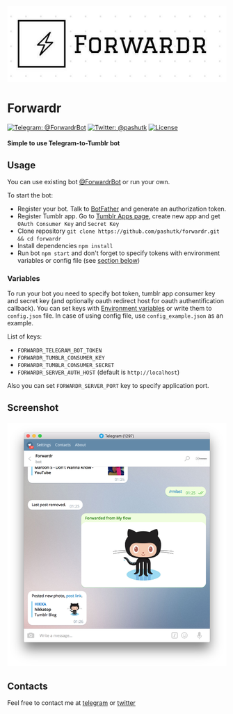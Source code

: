 <h3 align="center">
  <img src="assets/logo.jpg" alt="Forwardr Logo" />
</h3>

# Forwardr

[![Telegram: @ForwardrBot](https://img.shields.io/badge/use-@ForwardrBot-blue.svg?colorB=0088cc&style=flat)](https://telegram.me/ForwardrBot)
[![Twitter: @pashutk](https://img.shields.io/badge/contact-@pashutk-blue.svg?colorB=1da1f2&style=flat)](https://twitter.com/pashutk)
[![License](https://img.shields.io/badge/license-MIT-green.svg?style=flat)](https://github.com/pashutk/forwardr/blob/master/LICENSE)

#### Simple to use Telegram-to-Tumblr bot

## Usage

You can use existing bot [@ForwardrBot](https://telegram.me/forwardrbot) or run your own.

To start the bot:
- Register your bot. Talk to [BotFather](https://telegram.me/botfather) and generate an authorization token.
- Register Tumblr app. Go to [Tumblr Apps page](https://www.tumblr.com/oauth/apps), create new app and get `OAuth Consumer Key` and `Secret Key`
- Clone repository `git clone https://github.com/pashutk/forwardr.git && cd forwardr`
- Install dependencies `npm install`
- Run bot `npm start` and don't forget to specify tokens with environment variables or config file (see [section below](#variables))

### Variables

To run your bot you need to specify bot token, tumblr app consumer key and secret key (and optionally oauth redirect host for
oauth authentification callback). You can set keys with [Environment variables](https://en.wikipedia.org/wiki/Environment_variable) or write them to `config.json` file. In case of using config file, use `config_example.json` as an example.

List of keys:
- `FORWARDR_TELEGRAM_BOT_TOKEN`
- `FORWARDR_TUMBLR_CONSUMER_KEY`
- `FORWARDR_TUMBLR_CONSUMER_SECRET`
- `FORWARDR_SERVER_AUTH_HOST` (default is `http://localhost`)

Also you can set `FORWARDR_SERVER_PORT` key to specify application port.

## Screenshot

<h3 align="center">
  <img src="assets/screenshot.png" alt="Forwardr Screenshot" />
</h3>

## Contacts

Feel free to contact me at [telegram](https://telegram.me/pashutk) or [twitter](https://twitter.com/pashutk)
